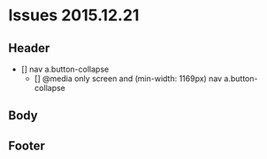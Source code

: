 # Issues 2015.12.21

## Header

- [] nav a.button-collapse
  - [] @media only screen and (min-width: 1169px)
nav a.button-collapse



## Body

## Footer
